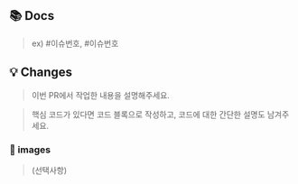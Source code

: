 ## 📚 Docs

> ex) #이슈번호, #이슈번호

## 💡 Changes

> 이번 PR에서 작업한 내용을 설명해주세요.

> 핵심 코드가 있다면 코드 블록으로 작성하고, 코드에 대한 간단한 설명도 남겨주세요.

### 📸 images

> (선택사항)
